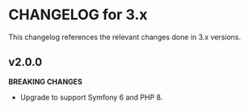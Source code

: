 # CHANGELOG for 3.x
This changelog references the relevant changes done in 3.x versions.


## v2.0.0
__BREAKING CHANGES__

* Upgrade to support Symfony 6 and PHP 8.
